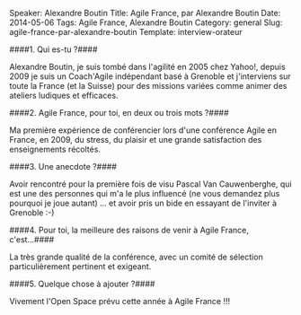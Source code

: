 Speaker: Alexandre Boutin
Title: Agile France, par Alexandre Boutin
Date: 2014-05-06
Tags: Agile France, Alexandre Boutin
Category: general
Slug: agile-france-par-alexandre-boutin
Template: interview-orateur


####1. Qui es-tu ?####

Alexandre Boutin, je suis tombé dans l'agilité en 2005 chez Yahoo!, depuis 2009 je suis un Coach'Agile indépendant basé à Grenoble et j'interviens sur toute la France (et la Suisse) pour des missions variées comme animer des ateliers ludiques et efficaces.

####2. Agile France, pour toi, en deux ou trois mots ?####

Ma première expérience de conférencier lors d'une conférence Agile en France, en 2009, du stress, du plaisir et une grande satisfaction des enseignements récoltés.

####3. Une anecdote ?####

Avoir rencontré pour la première fois de visu Pascal Van Cauwenberghe, qui est une des personnes qui m'a le plus influencé (ne vous demandez plus pourquoi je joue autant) ... et avoir pris un bide en essayant de l'inviter à Grenoble :-)

####4. Pour toi, la meilleure des raisons de venir à Agile France, c'est...####

La très grande qualité de la conférence, avec un comité de sélection particulièrement pertinent et exigeant.

####5. Quelque chose à ajouter ?####

Vivement l'Open Space prévu cette année à Agile France !!!
